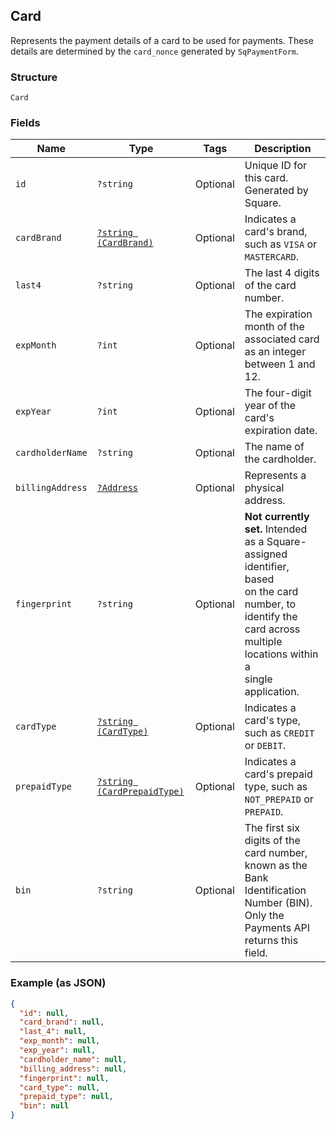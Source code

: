 ## Card

Represents the payment details of a card to be used for payments. These
details are determined by the `card_nonce` generated by `SqPaymentForm`.

### Structure

`Card`

### Fields

| Name | Type | Tags | Description |
|  --- | --- | --- | --- |
| `id` | `?string` | Optional | Unique ID for this card. Generated by Square. |
| `cardBrand` | [`?string (CardBrand)`](/doc/models/card-brand.md) | Optional | Indicates a card's brand, such as `VISA` or `MASTERCARD`. |
| `last4` | `?string` | Optional | The last 4 digits of the card number. |
| `expMonth` | `?int` | Optional | The expiration month of the associated card as an integer between 1 and 12. |
| `expYear` | `?int` | Optional | The four-digit year of the card's expiration date. |
| `cardholderName` | `?string` | Optional | The name of the cardholder. |
| `billingAddress` | [`?Address`](/doc/models/address.md) | Optional | Represents a physical address. |
| `fingerprint` | `?string` | Optional | __Not currently set.__ Intended as a Square-assigned identifier, based<br>on the card number, to identify the card across multiple locations within a<br>single application. |
| `cardType` | [`?string (CardType)`](/doc/models/card-type.md) | Optional | Indicates a card's type, such as `CREDIT` or `DEBIT`. |
| `prepaidType` | [`?string (CardPrepaidType)`](/doc/models/card-prepaid-type.md) | Optional | Indicates a card's prepaid type, such as `NOT_PREPAID` or `PREPAID`. |
| `bin` | `?string` | Optional | The first six digits of the card number, known as the Bank Identification Number (BIN). Only the Payments API<br>returns this field. |

### Example (as JSON)

```json
{
  "id": null,
  "card_brand": null,
  "last_4": null,
  "exp_month": null,
  "exp_year": null,
  "cardholder_name": null,
  "billing_address": null,
  "fingerprint": null,
  "card_type": null,
  "prepaid_type": null,
  "bin": null
}
```

